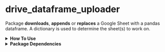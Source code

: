 # drive_dataframe_uploader
 Package **downloads**, **appends** or **replaces** a Google Sheet with a pandas dataframe.
 A dictionary is used to determine the sheet(s) to work on.

<details><summary><b>How To Use</b></summary>
 1. Install the module using pip:

    
    pip install drive-dataframe-uploader
    

2. Import the module & instantiate the GoogleDrivePython class:
    ```sh
    import drive_dataframe_uploader as ddu
    dl = ddu.DataFrameLoader()
    ```

3. Store the full path to your [google service account](https://cloud.google.com/iam/docs/service-accounts) in a variable:
    ```sh
    service_account = '/Users/luyanda.dhlamini/Projects/client_secret.json'
    ```

4. Create a dictionary with the Google Spreadsheet sheet name & doc key to work on:
    ```sh
    # Dictionary format: { sheet_name_string : { 'doc_key' : spread_sheet_id_string } }
    sheet_name = 'Sheet1'   # This is the name of the spreadsheet sheet to work on.
    doc_key = '1ZqLUWuANFa8rCRF2tpIgCNl-IWsmw2MKWxPVpmfUM0s'    # The document id found in the spreadsheet's link.
    data_dictionary = { sheet_name : { 'doc_key' : doc_key } }
    
    ```
 

5. Use the get_existing() function to download the data from a Spreadsheet into a pandas DataFrame:
    ```sh
    # Create & save a text file into the local directory
    existing_data_dictionary = dl.get_existing( data_dictionary = data_dictionary, service_account_json_path = service_account)
    existing_df = existing_data_dictionary[sheet_name]['dataframe']
    print( existing_df.head() )
    
    # Change the first value of the downloaded dataframe.
    existing_df.at[ 0, existing_df.columns[0] ] = 'Changed'
    
    # Store the dictionary in the data_dictionary
    data_dictionary[sheet_name]['dataframe'] = existing_df
    
    # Print the data_dictionary to assess if the dataframe has been stores in the data_dictionary
    print( data_dictionary )
    ```


6. Use the update_data_overwrite() function to upload & overwrite the data in a Spreadsheet using the data_dictionary created above. All tabular data contained in the target sheet is deleted:
    ```sh
    # Pass in the data_dictionary created above to overwrite data in the existing Sheet1.
    # If the passed in sheet cannot be found, a new sheet is created.
    data_dictionary2 = dl.update_data_overwrite( data_dictionary = data_dictionary, service_account_json_path = service_account) 
    
    ```
 
 7. Use the update_data_append() function to upload & append to the data in a Spreadsheet using the data_dictionary created above. All tabular data contained in the target sheet is first downloaded, empty rows & columns are removed. New data is concated vertically to existing data:
    ```sh
    # Pass in the data_dictionary created above to append to data in the existing Sheet1.
    # If the passed in sheet cannot be found, a new sheet is created.
    data_dictionary3 = dl.update_data_append( data_dictionary = data_dictionary, service_account_json_path = service_account)
    ```
 

</details>
 
<details><summary><b>Package Dependencies</b></summary>

* [pandas](https://pypi.org/project/pandas/)
* [gspread](https://pypi.org/project/gspread/)
* [gspread-dataframe](https://pypi.org/project/gspread-dataframe/)

</details>

